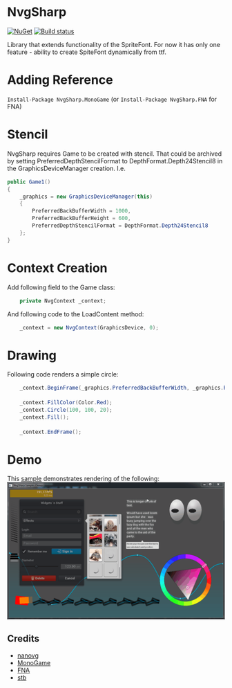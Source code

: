 # NvgSharp
[![NuGet](https://img.shields.io/nuget/v/NvgSharp.MonoGame.svg)](https://www.nuget.org/packages/NvgSharp.MonoGame/) [![Build status](https://ci.appveyor.com/api/projects/status/r4cd8vcao5i84xo7?svg=true)](https://ci.appveyor.com/project/RomanShapiro/nvgsharp)

Library that extends functionality of the SpriteFont. For now it has only one feature - ability to create SpiteFont dynamically from ttf.

# Adding Reference
`Install-Package NvgSharp.MonoGame` (or `Install-Package NvgSharp.FNA` for FNA)

# Stencil
NvgSharp requires Game to be created with stencil.
That could be archived by setting PreferredDepthStencilFormat to DepthFormat.Depth24Stencil8 in the GraphicsDeviceManager creation.
I.e.
```c#
public Game1()
{
	_graphics = new GraphicsDeviceManager(this)
	{
		PreferredBackBufferWidth = 1000,
		PreferredBackBufferHeight = 600,
		PreferredDepthStencilFormat = DepthFormat.Depth24Stencil8
	};
}
```

# Context Creation
Add following field to the Game class:
```c#
	private NvgContext _context;
```

And following code to the LoadContent method:
```c#
	_context = new NvgContext(GraphicsDevice, 0);
```

# Drawing
Following code renders a simple circle:

```c#
	_context.BeginFrame(_graphics.PreferredBackBufferWidth, _graphics.PreferredBackBufferHeight, 1.0f);

	_context.FillColor(Color.Red);
	_context.Circle(100, 100, 20);
	_context.Fill();

	_context.EndFrame();
```

# Demo
This [sample](https://github.com/rds1983/NvgSharp/tree/master/samples/NvgSharp.Samples.Demo) demonstrates rendering of the following:
![](/images/nanovg.gif)

## Credits
* [nanovg](https://github.com/memononen/nanovg)
* [MonoGame](http://www.monogame.net/)
* [FNA](https://github.com/FNA-XNA/FNA)
* [stb](https://github.com/nothings/stb)
